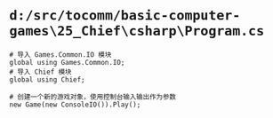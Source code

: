 # `d:/src/tocomm/basic-computer-games\25_Chief\csharp\Program.cs`

```
# 导入 Games.Common.IO 模块
global using Games.Common.IO;
# 导入 Chief 模块
global using Chief;

# 创建一个新的游戏对象，使用控制台输入输出作为参数
new Game(new ConsoleIO()).Play();
```